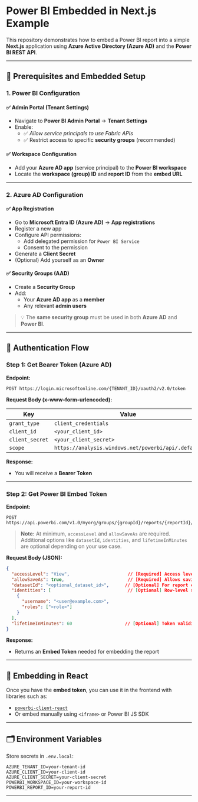 # Power BI Embedded in Next.js Example

This repository demonstrates how to embed a Power BI report into a simple **Next.js** application using **Azure Active Directory (Azure AD)** and the **Power BI REST API**.

---

## 🔧 Prerequisites and Embedded Setup

### 1. Power BI Configuration

#### ✅ Admin Portal (Tenant Settings)

- Navigate to **Power BI Admin Portal** → **Tenant Settings**
- Enable:
  - ✅ *Allow service principals to use Fabric APIs*
  - ✅ Restrict access to specific **security groups** (recommended)

#### ✅ Workspace Configuration

- Add your **Azure AD app** (service principal) to the **Power BI workspace**
- Locate the **workspace (group) ID** and **report ID** from the **embed URL**

---

### 2. Azure AD Configuration

#### ✅ App Registration

- Go to **Microsoft Entra ID (Azure AD)** → **App registrations**
- Register a new app
- Configure API permissions:
  - Add delegated permission for `Power BI Service`
  - Consent to the permission
- Generate a **Client Secret**
- (Optional) Add yourself as an **Owner**

#### ✅ Security Groups (AAD)

- Create a **Security Group**
- Add:
  - Your **Azure AD app** as a **member**
  - Any relevant **admin users**

> 💡 The **same security group** must be used in both **Azure AD** and **Power BI**.

---

## 🔐 Authentication Flow

### Step 1: Get Bearer Token (Azure AD)

**Endpoint:**

```
POST https://login.microsoftonline.com/{TENANT_ID}/oauth2/v2.0/token
```

**Request Body (x-www-form-urlencoded):**

| Key             | Value                                                              |
|------------------|--------------------------------------------------------------------|
| `grant_type`     | `client_credentials`                                               |
| `client_id`      | `<your_client_id>`                                                 |
| `client_secret`  | `<your_client_secret>`                                             |
| `scope`          | `https://analysis.windows.net/powerbi/api/.default`               |

**Response:**

- You will receive a **Bearer Token**

---

### Step 2: Get Power BI Embed Token

**Endpoint:**

```
POST https://api.powerbi.com/v1.0/myorg/groups/{groupId}/reports/{reportId}/GenerateToken
```

> **Note:** At minimum, `accessLevel` and `allowSaveAs` are required. Additional options like `datasetId`, `identities`, and `lifetimeInMinutes` are optional depending on your use case.

**Request Body (JSON):**

```json
{
  "accessLevel": "View",                      // [Required] Access level for embedding (e.g., View, Edit)
  "allowSaveAs": true,                        // [Required] Allows saving embedded report as a new one
  "datasetId": "<optional_dataset_id>",      // [Optional] For report creation scenarios
  "identities": [                             // [Optional] Row-level security rules
    {
      "username": "<user@example.com>",
      "roles": ["<role>"]
    }
  ],
  "lifetimeInMinutes": 60                    // [Optional] Token validity duration in minutes
}
```

**Response:**

- Returns an **Embed Token** needed for embedding the report

---

## 🧹 Embedding in React

Once you have the **embed token**, you can use it in the frontend with libraries such as:

- [`powerbi-client-react`](https://www.npmjs.com/package/powerbi-client-react)
- Or embed manually using `<iframe>` or Power BI JS SDK

---

## 🗂️ Environment Variables

Store secrets in `.env.local`:

```env
AZURE_TENANT_ID=your-tenant-id
AZURE_CLIENT_ID=your-client-id
AZURE_CLIENT_SECRET=your-client-secret
POWERBI_WORKSPACE_ID=your-workspace-id
POWERBI_REPORT_ID=your-report-id
```

---